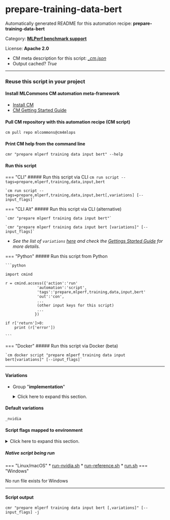 # prepare-training-data-bert
Automatically generated README for this automation recipe: **prepare-training-data-bert**

Category: **[MLPerf benchmark support](..)**

License: **Apache 2.0**


* CM meta description for this script: *[_cm.json](https://github.com/mlcommons/cm4mlops/tree/main/script/prepare-training-data-bert/_cm.json)*
* Output cached? *True*

---
### Reuse this script in your project

#### Install MLCommons CM automation meta-framework

* [Install CM](https://docs.mlcommons.org/ck/install)
* [CM Getting Started Guide](https://docs.mlcommons.org/ck/getting-started/)

#### Pull CM repository with this automation recipe (CM script)

```cm pull repo mlcommons@cm4mlops```

#### Print CM help from the command line

````cmr "prepare mlperf training data input bert" --help````

#### Run this script

=== "CLI"
    ##### Run this script via CLI
    `cm run script --tags=prepare,mlperf,training,data,input,bert`

    `cm run script --tags=prepare,mlperf,training,data,input,bert[,variations] [--input_flags]`

=== "CLI Alt"
    ##### Run this script via CLI (alternative)

    `cmr "prepare mlperf training data input bert"`

    `cmr "prepare mlperf training data input bert [variations]" [--input_flags]`


* *See the list of `variations` [here](#variations) and check the [Gettings Started Guide](https://github.com/mlcommons/ck/blob/dev/docs/getting-started.md) for more details.*

=== "Python"
    ##### Run this script from Python


    ```python

    import cmind

    r = cmind.access({'action':'run'
                  'automation':'script',
                  'tags':'prepare,mlperf,training,data,input,bert'
                  'out':'con',
                  ...
                  (other input keys for this script)
                  ...
                 })

    if r['return']>0:
        print (r['error'])

    ```


=== "Docker"
    ##### Run this script via Docker (beta)

    `cm docker script "prepare mlperf training data input bert[variations]" [--input_flags]`

___


#### Variations

  * Group "**implementation**"
    <details>
    <summary>Click here to expand this section.</summary>

    * **`_nvidia`** (default)
      - Environment variables:
        - *CM_TMP_VARIATION*: `nvidia`
      - Workflow:
        1. ***Read "deps" on other CM scripts***
           * get,git,repo,_repo.https://github.com/wchen61/training_results_v2.1,_branch.fix_bert_prepare_data
             - CM script: [get-git-repo](https://github.com/mlcommons/cm4mlops/tree/master/script/get-git-repo)
    * `_reference`
      - Environment variables:
        - *CM_TMP_VARIATION*: `reference`
      - Workflow:
        1. ***Read "deps" on other CM scripts***
           * get,mlperf,training,src
             * CM names: `--adr.['mlperf-training-src']...`
             - CM script: [get-mlperf-training-src](https://github.com/mlcommons/cm4mlops/tree/master/script/get-mlperf-training-src)
           * get,python3
             * CM names: `--adr.['python3']...`
             - CM script: [get-python3](https://github.com/mlcommons/cm4mlops/tree/master/script/get-python3)
           * get,generic-python-lib,_tensorflow
             - CM script: [get-generic-python-lib](https://github.com/mlcommons/cm4mlops/tree/master/script/get-generic-python-lib)
           * get,generic-python-lib,_protobuf
             - CM script: [get-generic-python-lib](https://github.com/mlcommons/cm4mlops/tree/master/script/get-generic-python-lib)

    </details>


#### Default variations

`_nvidia`

#### Script flags mapped to environment
<details>
<summary>Click here to expand this section.</summary>

* `--clean=value`  &rarr;  `CM_MLPERF_TRAINING_CLEAN_TFRECORDS=value`
* `--data_dir=value`  &rarr;  `CM_DATA_DIR=value`

**Above CLI flags can be used in the Python CM API as follows:**

```python
r=cm.access({... , "clean":...}
```

</details>


##### Native script being run
=== "Linux/macOS"
     * [run-nvidia.sh](https://github.com/mlcommons/cm4mlops/tree/main/script/prepare-training-data-bert/run-nvidia.sh)
     * [run-reference.sh](https://github.com/mlcommons/cm4mlops/tree/main/script/prepare-training-data-bert/run-reference.sh)
     * [run.sh](https://github.com/mlcommons/cm4mlops/tree/main/script/prepare-training-data-bert/run.sh)
=== "Windows"

No run file exists for Windows
___
#### Script output
`cmr "prepare mlperf training data input bert [,variations]" [--input_flags] -j`